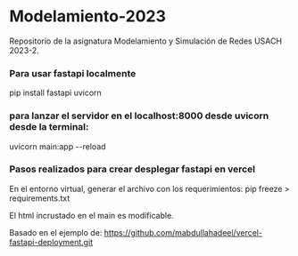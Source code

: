 # Modelamiento-2023
Repositorio de la asignatura Modelamiento y Simulación de Redes USACH 2023-2.

### Para usar fastapi localmente

pip install fastapi uvicorn

### para lanzar el servidor en el localhost:8000 desde uvicorn desde la terminal:

uvicorn main:app --reload

### Pasos realizados para crear desplegar fastapi en vercel

En el entorno virtual, generar el archivo con los requerimientos:
pip freeze > requirements.txt

El html incrustado en el main es modificable.

Basado en el ejemplo de:
https://github.com/mabdullahadeel/vercel-fastapi-deployment.git
